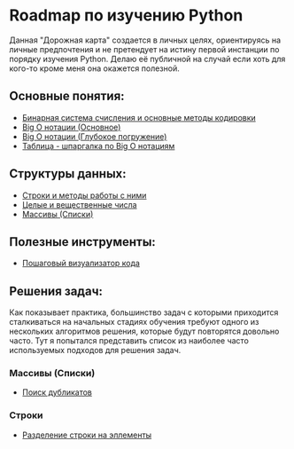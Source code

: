 # Roadmap по изучению Python
Данная "Дорожная карта" создается в личных целях, ориентируясь на личные предпочтения и не претендует на истину первой инстанции по порядку изучения Python. Делаю её публичной на случай если хоть для кого-то кроме меня она окажется полезной.

## Основные понятия:
- [Бинарная система счисления и основные методы кодировки](https://blog.skillfactory.ru/glossary/dvoichnyy-kod/#:~:text=%D0%9E%D0%BD%20%D1%8F%D0%B2%D0%BB%D1%8F%D0%B5%D1%82%D1%81%D1%8F%20%D0%BE%D1%81%D0%BD%D0%BE%D0%B2%D0%BE%D0%B9%20%D1%86%D0%B8%D1%84%D1%80%D0%BE%D0%B2%D1%8B%D1%85%20%D0%B2%D1%8B%D1%87%D0%B8%D1%81%D0%BB%D0%B5%D0%BD%D0%B8%D0%B9,%D0%BA%D0%BE%D1%82%D0%BE%D1%80%D1%8B%D0%BC%D0%B8%20%D1%80%D0%B0%D0%B1%D0%BE%D1%82%D0%B0%D0%B5%D1%82%20%D1%81%D0%BE%D0%B2%D1%80%D0%B5%D0%BC%D0%B5%D0%BD%D0%BD%D0%B0%D1%8F%20%D0%B2%D1%8B%D1%87%D0%B8%D1%81%D0%BB%D0%B8%D1%82%D0%B5%D0%BB%D1%8C%D0%BD%D0%B0%D1%8F%20%D1%82%D0%B5%D1%85%D0%BD%D0%B8%D0%BA%D0%B0.)
- [Big O нотации (Основное)](https://habr.com/ru/articles/444594/)
- [Big O нотации (Глубокое погружение)](https://discrete.gr/complexity/?ru)
- [Таблица - шпаргалка по Big O нотациям](https://www.bigocheatsheet.com/)

## Структуры данных:
- [Строки и методы работы с ними](https://timeweb.com/ru/community/articles/stroki-v-python)
- [Целые и вещественные числа](https://silvertests.ru/GuideView.aspx?id=32162)
- [Массивы (Списки)](https://silvertests.ru/GuideView.aspx?id=32174)

## Полезные инструменты:
- [Пошаговый визуализатор кода](https://pythontutor.com/visualize.html#mode=edit)

## Решения задач:
Как показывает практика, большинство задач с которыми приходится сталкиваться на начальных стадиях обучения требуют одного из нескольких алгоритмов решения, которые будут повторятся довольно часто. Тут я попытался представить список из наиболее часто используемых подходов для решения задач.

### Массивы (Списки)
- [Поиск дубликатов](https://it-start.online/articles/nahodim-povtorjajushhiesja-jelementy-v-spiske-python)
### Строки
- [Разделение строки на эллементы](https://skillbox.ru/media/code/kak-v-python-razbit-stroku-na-simvoly/)
